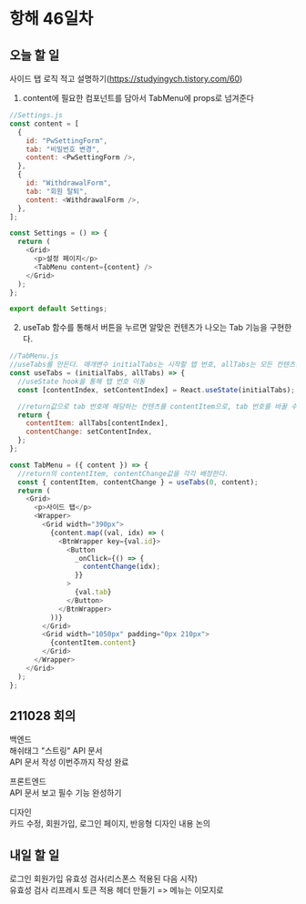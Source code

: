 # 항해 46일차

## 오늘 할 일

사이드 탭 로직 적고 설명하기(https://studyingych.tistory.com/60)

1. content에 필요한 컴포넌트를 담아서 TabMenu에 props로 넘겨준다

```javascript
//Settings.js
const content = [
  {
    id: "PwSettingForm",
    tab: "비밀번호 변경",
    content: <PwSettingForm />,
  },
  {
    id: "WithdrawalForm",
    tab: "회원 탈퇴",
    content: <WithdrawalForm />,
  },
];

const Settings = () => {
  return (
    <Grid>
      <p>설정 페이지</p>
      <TabMenu content={content} />
    </Grid>
  );
};

export default Settings;
```

2. useTab 함수를 통해서 버튼을 누르면 알맞은 컨텐츠가 나오는 Tab 기능을 구현한다.

```javascript
//TabMenu.js
//useTabs를 만든다. 매개변수 initialTabs는 시작할 탭 번호, allTabs는 모든 컨텐츠를 의미한다.
const useTabs = (initialTabs, allTabs) => {
  //useState hook을 통해 탭 번호 이동
  const [contentIndex, setContentIndex] = React.useState(initialTabs);

  //return값으로 tab 번호에 해당하는 컨텐츠를 contentItem으로, tab 번호를 바꿀 수 있는 useState값을 object로 리턴한다.
  return {
    contentItem: allTabs[contentIndex],
    contentChange: setContentIndex,
  };
};

const TabMenu = ({ content }) => {
  //return의 contentItem, contentChange값을 각각 배정한다.
  const { contentItem, contentChange } = useTabs(0, content);
  return (
    <Grid>
      <p>사이드 탭</p>
      <Wrapper>
        <Grid width="390px">
          {content.map((val, idx) => (
            <BtnWrapper key={val.id}>
              <Button
                _onClick={() => {
                  contentChange(idx);
                }}
              >
                {val.tab}
              </Button>
            </BtnWrapper>
          ))}
        </Grid>
        <Grid width="1050px" padding="0px 210px">
          {contentItem.content}
        </Grid>
      </Wrapper>
    </Grid>
  );
};
```

## 211028 회의

백엔드  
해쉬태그 "스트링" API 문서  
API 문서 작성 이번주까지 작성 완료

프론트엔드  
API 문서 보고 필수 기능 완성하기

디자인  
카드 수정, 회원가입, 로그인 페이지, 반응형 디자인 내용 논의

## 내일 할 일

로그인 회원가입 유효성 검사(리스폰스 적용된 다음 시작)  
유효성 검사 리프레시 토큰 적용
헤더 만들기 => 메뉴는 이모지로
